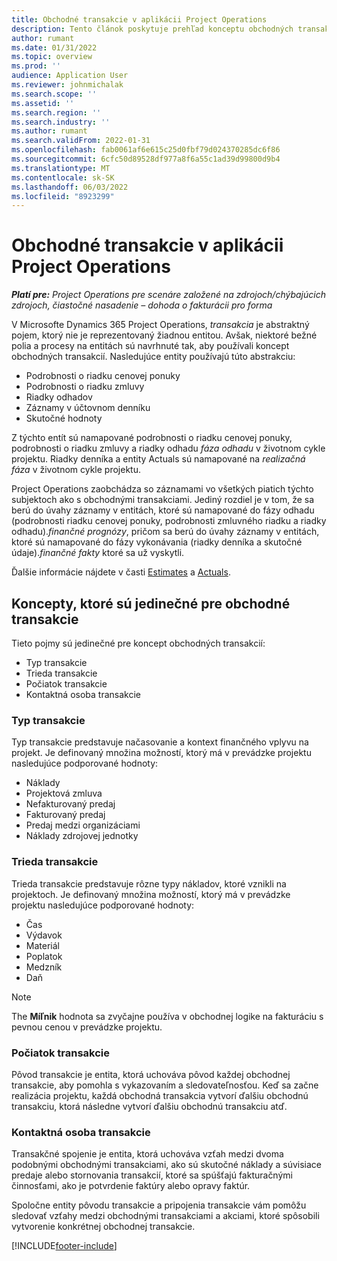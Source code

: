 ```yaml
---
title: Obchodné transakcie v aplikácii Project Operations
description: Tento článok poskytuje prehľad konceptu obchodných transakcií v Microsoft Dynamics 365 Project Operations.
author: rumant
ms.date: 01/31/2022
ms.topic: overview
ms.prod: ''
audience: Application User
ms.reviewer: johnmichalak
ms.search.scope: ''
ms.assetid: ''
ms.search.region: ''
ms.search.industry: ''
ms.author: rumant
ms.search.validFrom: 2022-01-31
ms.openlocfilehash: fab0061af6e615c25d0fbf79d024370285dc6f86
ms.sourcegitcommit: 6cfc50d89528df977a8f6a55c1ad39d99800d9b4
ms.translationtype: MT
ms.contentlocale: sk-SK
ms.lasthandoff: 06/03/2022
ms.locfileid: "8923299"
---
```

# <a name="business-transactions-in-project-operations"></a>Obchodné transakcie v aplikácii Project Operations

_**Platí pre:** Project Operations pre scenáre založené na zdrojoch/chýbajúcich zdrojoch, čiastočné nasadenie – dohoda o fakturácii pro forma_

V Microsofte Dynamics 365 Project Operations, *transakcia* je abstraktný pojem, ktorý nie je reprezentovaný žiadnou entitou. Avšak, niektoré bežné polia a procesy na entitách sú navrhnuté tak, aby používali koncept obchodných transakcií. Nasledujúce entity používajú túto abstrakciu:

- Podrobnosti o riadku cenovej ponuky
- Podrobnosti o riadku zmluvy
- Riadky odhadov
- Záznamy v účtovnom denníku
- Skutočné hodnoty

Z týchto entít sú namapované podrobnosti o riadku cenovej ponuky, podrobnosti o riadku zmluvy a riadky odhadu *fáza odhadu* v životnom cykle projektu. Riadky denníka a entity Actuals sú namapované na *realizačná fáza* v životnom cykle projektu.

Project Operations zaobchádza so záznamami vo všetkých piatich týchto subjektoch ako s obchodnými transakciami. Jediný rozdiel je v tom, že sa berú do úvahy záznamy v entitách, ktoré sú namapované do fázy odhadu (podrobnosti riadku cenovej ponuky, podrobnosti zmluvného riadku a riadky odhadu).*finančné prognózy*, pričom sa berú do úvahy záznamy v entitách, ktoré sú namapované do fázy vykonávania (riadky denníka a skutočné údaje).*finančné fakty* ktoré sa už vyskytli.

Ďalšie informácie nájdete v časti [Estimates](../project-management/estimating-projects-overview.md) a [Actuals](actuals-overview.md).

## <a name="concepts-that-are-unique-to-business-transactions"></a>Koncepty, ktoré sú jedinečné pre obchodné transakcie

Tieto pojmy sú jedinečné pre koncept obchodných transakcií:

- Typ transakcie
- Trieda transakcie
- Počiatok transakcie
- Kontaktná osoba transakcie

### <a name="transaction-type"></a>Typ transakcie

Typ transakcie predstavuje načasovanie a kontext finančného vplyvu na projekt. Je definovaný množina možností, ktorý má v prevádzke projektu nasledujúce podporované hodnoty:

- Náklady
- Projektová zmluva
- Nefakturovaný predaj
- Fakturovaný predaj
- Predaj medzi organizáciami
- Náklady zdrojovej jednotky

### <a name="transaction-class"></a>Trieda transakcie

Trieda transakcie predstavuje rôzne typy nákladov, ktoré vznikli na projektoch. Je definovaný množina možností, ktorý má v prevádzke projektu nasledujúce podporované hodnoty:

- Čas
- Výdavok
- Materiál
- Poplatok
- Medzník
- Daň

> [!NOTE]
> The **Míľnik** hodnota sa zvyčajne používa v obchodnej logike na fakturáciu s pevnou cenou v prevádzke projektu.

### <a name="transaction-origin"></a>Počiatok transakcie

Pôvod transakcie je entita, ktorá uchováva pôvod každej obchodnej transakcie, aby pomohla s vykazovaním a sledovateľnosťou. Keď sa začne realizácia projektu, každá obchodná transakcia vytvorí ďalšiu obchodnú transakciu, ktorá následne vytvorí ďalšiu obchodnú transakciu atď.

### <a name="transaction-connection"></a>Kontaktná osoba transakcie

Transakčné spojenie je entita, ktorá uchováva vzťah medzi dvoma podobnými obchodnými transakciami, ako sú skutočné náklady a súvisiace predaje alebo stornovania transakcií, ktoré sa spúšťajú fakturačnými činnosťami, ako je potvrdenie faktúry alebo opravy faktúr.

Spoločne entity pôvodu transakcie a pripojenia transakcie vám pomôžu sledovať vzťahy medzi obchodnými transakciami a akciami, ktoré spôsobili vytvorenie konkrétnej obchodnej transakcie.

[!INCLUDE[footer-include](../includes/footer-banner.md)]
